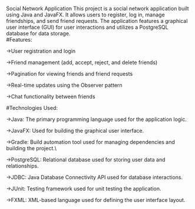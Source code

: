 Social Network Application
This project is a social network application built using Java and JavaFX. It allows users to register, log in, manage friendships, and send friend requests. The application features a graphical user interface (GUI) for user interactions and utilizes a PostgreSQL database for data storage.  
#Features:

->User registration and login

->Friend management (add, accept, reject, and delete friends)

->Pagination for viewing friends and friend requests

->Real-time updates using the Observer pattern

->Chat functionality between friends

#Technologies Used:

->Java: The primary programming language used for the application logic.

->JavaFX: Used for building the graphical user interface.

->Gradle: Build automation tool used for managing dependencies and building the project.\

->PostgreSQL: Relational database used for storing user data and relationships.

->JDBC: Java Database Connectivity API used for database interactions.

->JUnit: Testing framework used for unit testing the application.

->FXML: XML-based language used for defining the user interface layout.
